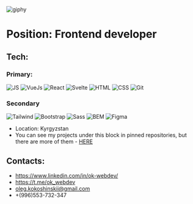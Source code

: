 <!-- ![giphy](https://user-images.githubusercontent.com/37953498/115956178-b4836f00-a53e-11eb-97da-17c8b1b3bf26.gif) -->
![giphy](https://user-images.githubusercontent.com/37953498/123493902-5cadd500-d661-11eb-9164-ce3aed61d168.gif)


# Position: Frontend developer

## Tech:

### Primary: 
![JS](https://img.shields.io/badge/-JS-454443?style=for-the-badge&logo=javascript)
![VueJs](https://img.shields.io/badge/-VueJS-454443?style=for-the-badge&logo=vue.js)
![React](https://img.shields.io/badge/-React-454443?style=for-the-badge&logo=react)
![Svelte](https://img.shields.io/badge/-Svelte-454443?style=for-the-badge&logo=svelte)
![HTML](https://img.shields.io/badge/-HTML-454443?style=for-the-badge&logo=html5)
![CSS](https://img.shields.io/badge/-CSS-454443?style=for-the-badge&logo=css3)
![Git](https://img.shields.io/badge/-git-454443?style=for-the-badge&logo=git)
<!-- ![ReactJs](https://img.shields.io/badge/-ReactJs-454443?style=for-the-badge&logo=React) -->

### Secondary
![Tailwind](https://img.shields.io/badge/-TailwindCSS-454443?style=for-the-badge&logo=tailwind.css)
![Bootstrap](https://img.shields.io/badge/-Bootstrap-454443?style=for-the-badge&logo=bootstrap)
![Sass](https://img.shields.io/badge/-Sass-454443?style=for-the-badge&logo=sass)
![BEM](https://img.shields.io/badge/-bem-454443?style=for-the-badge&logo=BEM)
![Figma](https://img.shields.io/badge/-figma-454443?style=for-the-badge&logo=figma)


 * Location: Kyrgyzstan
 * You can see my projects under this block in pinned repositories, but there are more of them - [HERE](https://github.com/ok-webdev?tab=repositories)
## Contacts:
- https://www.linkedin.com/in/ok-webdev/
- https://t.me/ok_webdev
- oleg.kokoshinskii@gmail.com
- +(996)553-732-347

<!-- [![OK-WEBDEV's GitHub stats](https://github-readme-stats.vercel.app/api?username=ok-webdev)](https://github.com/anuraghazra/github-readme-stats)


[![Top Langs](https://github-readme-stats.vercel.app/api/top-langs/?username=ok-webdev&show_icons=true&theme=tokyonight&layout=compact)](https://github.com/anuraghazra/github-readme-stats) -->

<!-- ![Codewars](https://www.codewars.com/users/ok-webdev/badges/small) -->
<!--
**ok-webdev/ok-webdev** is a ✨ _special_ ✨ repository because its `README.md` (this file) appears on your GitHub profile.

Here are some ideas to get you started:

- 🔭 I’m currently working on ...
- 🌱 I’m currently learning ...
- 👯 I’m looking to collaborate on ...
- 🤔 I’m looking for help with ...
- 💬 Ask me about ...
- 📫 How to reach me: ...
- 😄 Pronouns: ...
- ⚡ Fun fact: ...
-->
